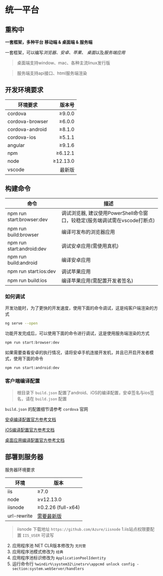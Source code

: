 # 统一平台

## 重构中

 **一套框架，多种平台**
 **移动端 & 桌面端 & 服务端**

一套框架，可以编写*浏览器、安卓、苹果、 桌面*以及*服务端应用*

> 桌面端支持window、mac、各种主流linux发行版

> 服务端支持api接口、html服务端渲染

## 开发环境要求

| 环境要求         |    版本号 |
|-----------------|---------:|
| cordova         |   ≥9.0.0 |
| cordova-browser |   ≥6.0.0 |
| cordova-android |   ≥8.1.0 |
| cordova-ios     |   ≥5.1.1 |
| angular         |   ≥9.1.6 |
| npm             |  ≥6.12.1 |
| node            | ≥12.13.0 |
| vscode          |    最新版 |

## 构建命令

| 命令                      | 描述                                                             |
|---------------------------|------------------------------------------------------------------|
| npm run start:browser:dev | 调试浏览器, 建议使用PowerShell命令窗口，较稳定(服务端调试需在vscode打断点) |
| npm run build:browser     | 编译可发布的浏览器应用                                              |
| npm run start:android:dev | 调试安卓应用(需使用真机)                                            |
| npm run build:android     | 编译安卓应用                                                       |
| npm run start:ios:dev     | 调试苹果应用                                                       |
| npm run build:ios         | 编译苹果应用(需配置开发者签名)                                       |

### 如何调试

开发功能时，为了更快的开发速度，使用下面的命令调试，这是纯客户端渲染的方式

``` bash
ng serve --open
```

功能开发完成后，可以使用下面的命令进行调试，这是使用服务端渲染的方式

``` bash
npm run start:browser:dev
```

如果需要查看安卓的执行情况，请将安卓手机连接开发机，并且已开启开发者模式，使用下面的命令

``` bash
npm run start:android:dev
```

### 客户端编译配置

> 根目录下 `build.json` 配置了android、iOS的编译配置，安卓签名与ios签名，请在 `build.json` 配置

`build.json` 的配置细节请参考 `cordova` 官网

[安卓编译配置官方参考文档](https://cordova.apache.org/docs/en/latest/guide/platforms/android/index.html)

[iOS编译配置官方参考文档](https://cordova.apache.org/docs/en/latest/guide/platforms/ios/index.html)

[桌面应用编译配置官方参考文档](https://cordova.apache.org/docs/en/latest/guide/platforms/electron/index.html)

## 部署到服务器

服务器环境要求

| 环境        | 版本                                                            |
|-------------|-----------------------------------------------------------------|
| iis         | ≥7.0                                                            |
| node        | ≥v12.13.0                                                       |
| iisnode     | ≥0.2.26 (full-x64)                                              |
| url-rewrite | [需要最新版](https://www.iis.net/downloads/microsoft/url-rewrite) |

> iisnode 下载地址 `https://github.com/Azure/iisnode`
1.iis站点权限要配置 `IIS_USER` 可读写

2. 应用程序池 NET CLR版本修改为 `无托管`
3. 应用程序池模式修改为 `经典`
4. 应用程序池标识修改为 `ApplicationPoolIdentity`
5. 运行命令行 `%windir%\system32\inetsrv\appcmd unlock config -section:system.webServer/handlers`
